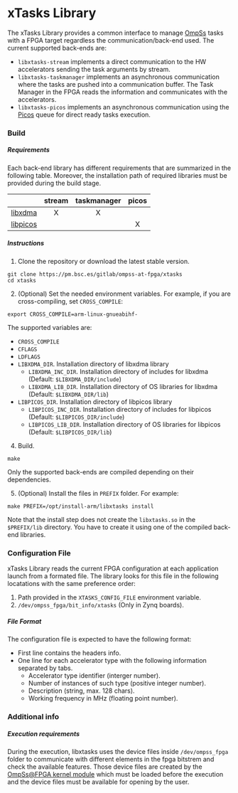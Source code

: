 # xTasks Library

The xTasks Library provides a common interface to manage [OmpSs](https://pm.bsc.es/ompss) tasks with a FPGA target regardless the communication/back-end used.
The current supported back-ends are:
 - `libxtasks-stream` implements a direct communication to the HW accelerators sending the task arguments by stream.
 - `libxtasks-taskmanager` implements an asynchronous communication where the tasks are pushed into a communication buffer. The Task Manager in the FPGA reads the information and communicates with the accelerators.
 - `libxtasks-picos` implements an asynchronous communication using the [Picos](https://doi.org/10.1109/IPDPS.2017.48) queue for direct ready tasks execution.

### Build

##### Requirements

Each back-end library has different requirements that are summarized in the following table.
Moreover, the installation path of required libraries must be provided during the build stage.

|     | stream | taskmanager | picos |
| --- | :----: | :---------: | :---: |
| [libxdma](https://pm.bsc.es/gitlab/ompss-at-fpga/xdma)          | X | X |   |
| [libpicos](https://pm.bsc.es/gitlab/picos/libpicos)             |   |   | X |

##### Instructions
1. Clone the repository or download the latest stable version.
```
git clone https://pm.bsc.es/gitlab/ompss-at-fpga/xtasks
cd xtasks
```

2. (Optional) Set the needed environment variables. For example, if you are cross-compiling, set `CROSS_COMPILE`:
```
export CROSS_COMPILE=arm-linux-gnueabihf-
```
The supported variables are:
 - `CROSS_COMPILE`
 - `CFLAGS`
 - `LDFLAGS`
 - `LIBXDMA_DIR`. Installation directory of libxdma library
    - `LIBXDMA_INC_DIR`. Installation directory of includes for libxdma (Default: `$LIBXDMA_DIR/include`)
    - `LIBXDMA_LIB_DIR`. Installation directory of OS libraries for libxdma (Default: `$LIBXDMA_DIR/lib`)
 - `LIBPICOS_DIR`. Installation directory of libpicos library
    - `LIBPICOS_INC_DIR`. Installation directory of includes for libpicos (Default: `$LIBPICOS_DIR/include`)
    - `LIBPICOS_LIB_DIR`. Installation directory of OS libraries for libpicos (Default: `$LIBPICOS_DIR/lib`)

4. Build.
```
make
```
Only the supported back-ends are compiled depending on their dependencies.

5. (Optional) Install the files in `PREFIX` folder. For example:
```
make PREFIX=/opt/install-arm/libxtasks install
```
Note that the install step does not create the `libxtasks.so` in the `$PREFIX/lib` directory. You have to create it using one of the compiled back-end libraries.

### Configuration File

xTasks Library reads the current FPGA configuration at each application launch from a formated file.
The library looks for this file in the following locatations with the same preference order:
 1. Path provided in the `XTASKS_CONFIG_FILE` environment variable.
 2. `/dev/ompss_fpga/bit_info/xtasks` (Only in Zynq boards).

##### File Format

The configuration file is expected to have the following format:
 - First line contains the headers info.
 - One line for each accelerator type with the following information separated by tabs.
   - Accelerator type identifier (interger number).
   - Number of instances of such type (positive integer number).
   - Description (string, max. 128 chars).
   - Working frequency in MHz (floating point number).

### Additional info
##### Execution requirements

During the execution, libxtasks uses the device files inside `/dev/ompss_fpga` folder to communicate with different elements in the fpga bitstrem and check the available features.
Those device files are created by the [OmpSs@FPGA kernel module](https://pm.bsc.es/gitlab/ompss-at-fpga/ompss-at-fpga-kernel-module) which must be loaded before the execution and the device files must be available for opening by the user.
